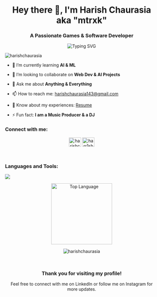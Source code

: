 <h1 align="center">Hey there 👋, I'm Harish Chaurasia aka "mtrxk"</h1>
<h3 align="center">A Passionate Games & Software Developer</h3>

<div align="center">
  <img src="https://readme-typing-svg.demolab.com?font=Fira+Code&size=37&pause=1000&color=FF9933&center=true&vCenter=true&width=435&lines=%E0%A4%A8%E0%A4%AE%E0%A4%83+%F0%9F%99%8F;Hello!+%F0%9F%99%8F;%E0%A4%A8%E0%A4%AE%E0%A4%B8%E0%A5%8D%E0%A4%A4%E0%A5%87!+%F0%9F%99%8F" alt="Typing SVG" />
</div>


<p align="left"> <img src="https://komarev.com/ghpvc/?username=harishchaurasia&label=Profile%20views&color=0e75b6&style=flat" alt="harishchaurasia" /> </p>

- 🌱 I’m currently learning **AI & ML**

- 👯 I’m looking to collaborate on **Web Dev & AI Projects**

<!-- - 👨‍💻 All of my projects are available at [My Portfolio](https://github.com/harishchaurasia) -->

- 💬 Ask me about **Anything & Everything**

- 📫 How to reach me: harishchaurasia143@gmail.com

- 📄 Know about my experiences: [Resume](https://harishchaurasia.netlify.app/assets/resume2024.pdf)

- ⚡ Fun fact: **I am a Music Producer & a DJ**

<h3 align="left">Connect with me:</h3>
<p align="center">
<a href="https://linkedin.com/in/harishchaurasia" target="_blank" ><img align="center" src="https://raw.githubusercontent.com/rahuldkjain/github-profile-readme-generator/master/src/images/icons/Social/linked-in-alt.svg" alt="harishchaurasia" height="30" width="40" /></a>
<a href="https://instagram.com/harr1shofficial" target="_blank" ><img align="center" src="https://raw.githubusercontent.com/rahuldkjain/github-profile-readme-generator/master/src/images/icons/Social/instagram.svg" alt="harr1shofficial" height="30" width="40" /></a>
</p>

<!-- Add some space -->
<br/>


<!-- Languages and Tools section with increased icon size -->
<h3 align="left">Languages and Tools:</h3>

<p align="left">
 <img src="https://skillicons.dev/icons?i=python,java,cs,cpp,javascript,typescript,html,css,react,nodejs,nextjs,aws,git,github,linux,androidstudio,figma,blender,firebase,linux,mongodb,tailwind,tensorflow,unity,unreal&perline=30" />
</p>


<!-- Align the image to the center -->
<p align="center"><img alt = "Top Language" src="https://github-readme-stats.vercel.app/api/top-langs/?username=harishchaurasia&hide=html,&title_color=5391FE&text_color=555&layout=donut" height="200px" /></p>

<p align="center"><img src="https://github-readme-streak-stats.herokuapp.com/?user=harishchaurasia&" alt="harishchaurasia" /></p>

<!-- Add a thank you section -->
<br/>
<h3 align="center">Thank you for visiting my profile!</h3>
<p align="center">Feel free to connect with me on LinkedIn or follow me on Instagram for more updates.</p>
